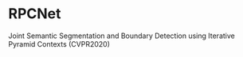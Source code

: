 # RPCNet
Joint Semantic Segmentation and Boundary Detection using Iterative Pyramid Contexts (CVPR2020)
